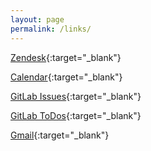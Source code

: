 ```yaml
---
layout: page
permalink: /links/
---
```

[Zendesk](https://gitlab.zendesk.com/agent/dashboard){:target="_blank"}

[Calendar](https://calendar.google.com/calendar/render?pli=1#main_7){:target="_blank"}

[GitLab Issues](https://gitlab.com/groups/gitlab-com/issues?scope=all&state=opened&utf8=%E2%9C%93&assignee_id=640106){:target="_blank"}

[GitLab ToDos](https://gitlab.com/dashboard/todos){:target="_blank"}

[Gmail](https://gmail.com){:target="_blank"}
